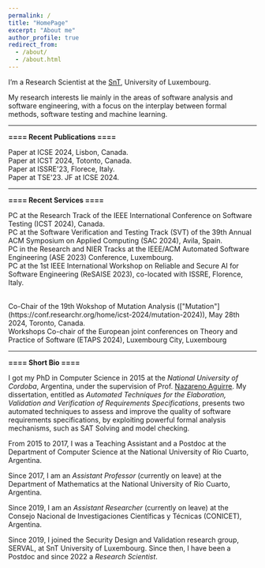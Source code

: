 ```yaml
---
permalink: /
title: "HomePage"
excerpt: "About me"
author_profile: true
redirect_from: 
  - /about/
  - /about.html
---
```


I’m a Research Scientist at the [SnT](https://wwwfr.uni.lu/snt), University of Luxembourg. 

My research interests lie mainly in the areas of software analysis and software engineering, with a focus on the interplay between formal methods, software testing and machine learning.

---------------------------------------------------------------------------------------------------------------------------------------------------------

**==== Recent Publications ====**<br/>

Paper at ICSE 2024, Lisbon, Canada.<br/>
Paper at ICST 2024, Totonto, Canada.<br/>
Paper at ISSRE'23, Florece, Italy.<br/>
Paper at TSE'23. JF at ICSE 2024.<br/>

---------------------------------------------------------------------------------------------------------------------------------------------------------

**==== Recent Services ====**<br/>

PC at the Research Track of the IEEE International Conference on Software Testing (ICST 2024), Canada.<br/>
PC at the Software Verification and Testing Track (SVT) of the 39th Annual ACM Symposium on Applied Computing (SAC 2024), Avila, Spain.<br/>
PC in the Research and NIER Tracks at the IEEE/ACM Automated Software Engineering (ASE 2023) Conference, Luxembourg.<br/>
PC at the 1st IEEE International Workshop on Reliable and Secure AI for Software Engineering (ReSAISE 2023), co-located with ISSRE, Florence, Italy.<br/>

<br/>
Co-Chair of the 19th Wokshop of Mutation Analysis (["Mutation"](https://conf.researchr.org/home/icst-2024/mutation-2024)), May 28th 2024, Toronto, Canada.<br/>
Workshops Co-chair of the European joint conferences on Theory and Practice of Software (ETAPS 2024), Luxembourg City, Luxembourg<br/>

---------------------------------------------------------------------------------------------------------------------------------------------------------

**==== Short Bio ====**<br/>

I got my PhD in Computer Science in 2015 at the *National University of Cordoba*, Argentina, under the supervision of Prof. [Nazareno Aguirre](http://dc.exa.unrc.edu.ar/staff/naguirre/). 
My dissertation, entitled as *Automated Techniques for the Elaboration, Validation and Verification of Requirements Specifications*, presents two automated techniques to assess and improve the quality of software requirements specifications, by exploiting powerful formal analysis mechanisms, such as SAT Solving and model checking. 

From 2015 to 2017, I was a Teaching Assistant and a Postdoc at the Department of Computer Science at the National University of Río Cuarto, Argentina. 

Since 2017, I am an *Assistant Professor* (currently on leave) at the Department of Mathematics at the National University of Río Cuarto, Argentina. 

Since 2019, I am an *Assistant Researcher* (currently on leave) at the Consejo Nacional de Investigaciones Científicas y Técnicas (CONICET), Argentina.

Since 2019, I joined the Security Design and Validation research group, SERVAL, at SnT University of Luxembourg. Since then, I have been a Postdoc and since 2022 a *Research Scientist*.